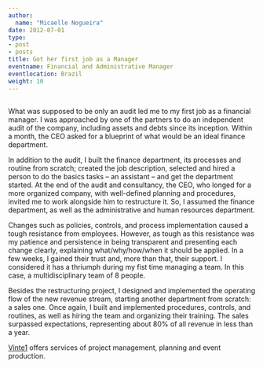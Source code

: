 ```yaml
---
author:
  name: "Micaelle Nogueira"
date: 2012-07-01
type:
- post
- posts
title: Got her first job as a Manager
eventname: Financial and Administrative Manager 
eventlocation: Brazil
weight: 10
---
```


## 

What was supposed to be only an audit led me to my first job as a financial manager. I was approached by one of the partners to do an independent audit of the company, including assets and debts since its inception. Within a month, the CEO asked for a blueprint of what would be an ideal finance department.

In addition to the audit, I built the finance department, its processes and routine from scratch; created the job description, selected and hired a person to do the basics tasks – an assistant – and get the department started. At the end of the audit and consultancy, the CEO, who longed for a more organized company, with well-defined planning and procedures, invited me to work alongside him to restructure it. So, I assumed the finance department, as well as the administrative and human resources department.

Changes such as policies, controls, and process implementation caused a tough resistance from employees. However, as tough as this resistance was my patience and persistence in being transparent and presenting each change clearly, explaining what/why/how/when it should be applied. In a few weeks, I gained their trust and, more than that, their support. I considered it has a thriumph during my fist time managing a team. In this case, a multidisciplinary team of 8 people.

Besides the restructuring project, I designed and implemented the operating flow of the new revenue stream, starting another department from scratch: a sales one. Once again, I built and implemented procedures, controls, and routines, as well as hiring the team and organizing their training. The sales surpassed expectations, representing about 80% of all revenue in less than a year.

[Vinte1](http://vinte1.com.br/site/?page_id=24) offers services of project management, planning and event production. 